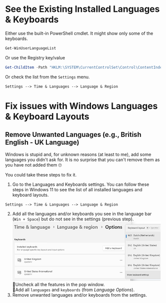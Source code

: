 # See the Existing Installed Languages & Keyboards
Either use the built-in PowerShell cmdlet. It might show only some of the keyboards.
```PowerShell
Get-WinUserLanguageList
```
Or use the Registry key/value
```PowerShell
Get-ChildItem -Path "HKLM:\SYSTEM\CurrentControlSet\Control\ContentIndex\Language"
```
Or check the list from the `Settings` menu.
```
Settings --> Time & Languages --> Language & Region
```

# Fix issues with Windows Languages & Keyboard Layouts
## Remove Unwanted Languages (e.g., British English - UK Language)
Windows is stupid and, for unknown reasons (at least to me), add some languages you didn't ask for. It is no surprise that you can't remove them as you have not added them 🙄

You could take these steps to fix it.

1. Go to the Languages and Keyboards settings. You can follow these steps in Windows 11 to see the list of all installed languages and keyboard layouts.
```
Settings --> Time & Languages --> Language & Region
```
2. Add all the languages and/or keyboards you see in the language bar (`Win + Space`) but do not see in the settings (previous step).<br>
![Unwanted Windows Keyboards and Languages](img/keyboard-layout.png)<br>
  🔸Uncheck all the features in the pop window.<br>
  🔸Add all `languages` and `keyboards` (from _Language Options_).
3. Remove unwanted languages and/or keyboards from the settings.
